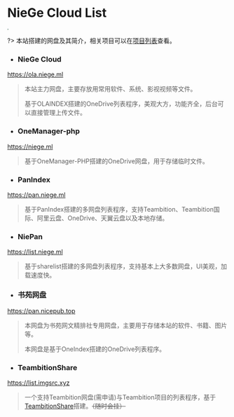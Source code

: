 # NieGe Cloud List

<div style="align:center"><img src="https://cdn.jsdelivr.net/gh/love2wind/cloudimg/img/29ee4f1dcca07c8a1fc1a6968cc4f732.png" style="zoom:20%;" /></div>

?> 本站搭建的网盘及其简介，相关项目可以在[项目列表](./ziyuan/githubPJ.md)查看。

- ### NieGe Cloud

https://ola.niege.ml

> 本站主力网盘，主要存放用常用软件、系统、影视视频等文件。
>
> 基于OLAINDEX搭建的OneDrive列表程序，美观大方，功能齐全，后台可以直接管理上传文件。

- ### OneManager-php

https://niege.ml

> 基于OneManager-PHP搭建的OneDrive网盘，用于存储临时文件。

- ###  PanIndex

https://pan.niege.ml

> 基于PanIndex搭建的多网盘列表程序，支持Teambition、Teambition国际、阿里云盘、OneDrive、天翼云盘以及本地存储。

- ### NiePan

https://list.niege.ml

> 基于sharelist搭建的多网盘列表程序，支持基本上大多数网盘，UI美观，加载速度快。

- ### 书苑网盘

https://pan.nicepub.top

> 本网盘为书苑网文精排社专用网盘，主要用于存储本站的软件、书籍、图片等。
>
> 本网盘是基于OneIndex搭建的OneDrive列表程序。

- ### TeambitionShare

https://list.imgsrc.xyz

> 一个支持Teambition网盘(需申请)与Teambition项目的列表程序，基于[TeambitionShare](https://github.com/FlxSNX/TeambitionShare)搭建。~~（随时会挂）~~

